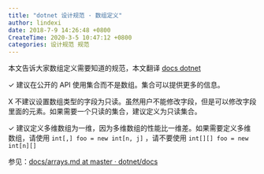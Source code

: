 ```yaml
---
title: "dotnet 设计规范 · 数组定义"
author: lindexi
date: 2018-7-9 14:26:48 +0800
CreateTime: 2020-3-5 10:47:12 +0800
categories: 设计规范 规范
---
```


本文告诉大家数组定义需要知道的规范，本文翻译 [docs  dotnet](https://github.com/dotnet/docs/blob/master/docs/standard/design-guidelines/arrays.md )

<!--more-->


<!-- 标签：设计规范，规范 -->

✓ 建议在公开的 API 使用集合而不是数组。集合可以提供更多的信息。

X 不建议设置数组类型的字段为只读。虽然用户不能修改字段，但是可以修改字段里面的元素。如果需要一个只读的集合，建议定义为只读集合。

✓ 建议定义多维数组为一维，因为多维数组的性能比一维差。如果需要定义多维数组，请使用 `int[,] foo = new int[n, j]` ，请不要使用 `int[][] foo = new int[n][]`

参见：[docs/arrays.md at master · dotnet/docs](https://github.com/dotnet/docs/blob/master/docs/standard/design-guidelines/arrays.md )

